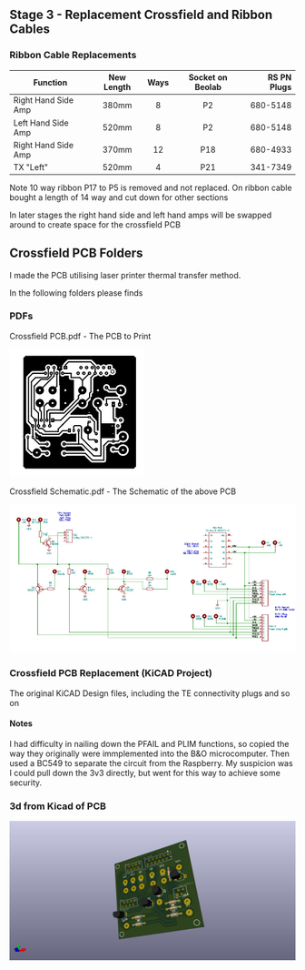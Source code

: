 ## Stage 3 - Replacement Crossfield and Ribbon Cables

### Ribbon Cable Replacements

| Function            | New Length    | Ways | Socket on Beolab   | RS PN Plugs   |
| ------------------- |:-------------:| :---:| :----------------: | ------------: |
| Right Hand Side Amp | 380mm         | 8    | P2                 | 680-5148      |
| Left Hand Side Amp  | 520mm         | 8    | P2                 | 680-5148      |
| Right Hand Side Amp | 370mm         | 12   | P18                | 680-4933      |
| TX "Left"           | 520mm         | 4    | P21                | 341-7349      |

Note 10 way ribbon P17 to P5 is removed and not replaced. On ribbon cable bought a length of 14 way and cut down for other sections

In later stages the right hand side and left hand amps will be swapped around to create space for the crossfield PCB

## Crossfield PCB Folders

I made the PCB utilising laser printer thermal transfer method. 

In the following folders please finds

### PDFs

Crossfield PCB.pdf - The PCB to Print

![Alt text](./Images/pcb.jpg?raw=true "PCB")

Crossfield Schematic.pdf - The Schematic of the above PCB

![Alt text](./Images/Schematic.jpg?raw=true "PCB")

### Crossfield PCB Replacement (KiCAD Project)
The original KiCAD Design files, including the TE connectivity plugs and so on

#### Notes 
I had difficulty in nailing down the PFAIL and PLIM functions, so copied the way they originally were immplemented into the B&O microcomputer. Then used a BC549 to separate the circuit from the Raspberry. My suspicion was I could pull down the 3v3 directly, but went for this way to achieve some security.

### 3d from Kicad of PCB

![Alt text](./Images/3d.jpg?raw=true "3d")
 


